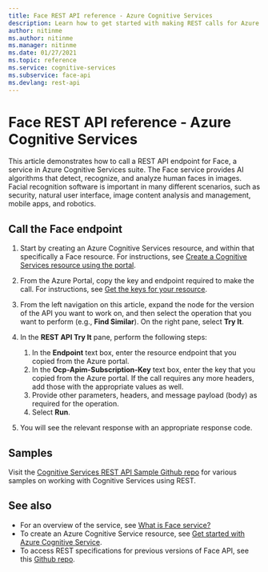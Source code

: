 ```yaml
---
title: Face REST API reference - Azure Cognitive Services
description: Learn how to get started with making REST calls for Azure Cognitive Services Face API
author: nitinme
ms.author: nitinme
ms.manager: nitinme
ms.date: 01/27/2021
ms.topic: reference
ms.service: cognitive-services
ms.subservice: face-api
ms.devlang: rest-api
---
```


# Face REST API reference - Azure Cognitive Services

This article demonstrates how to call a REST API endpoint for Face, a service in Azure Cognitive Services suite. The Face service provides AI algorithms that detect, recognize, and analyze human faces in images. Facial recognition software is important in many different scenarios, such as security, natural user interface, image content analysis and management, mobile apps, and robotics.

## Call the Face endpoint

1. Start by creating an Azure Cognitive Services resource, and within that specifically a Face resource. For instructions, see [Create a Cognitive Services resource using the portal](/azure/cognitive-services/cognitive-services-apis-create-account).
1. From the Azure Portal, copy the key and endpoint required to make the call. For instructions, see [Get the keys for your resource](/azure/cognitive-services/cognitive-services-apis-create-account#get-the-keys-for-your-resource).
1. From the left navigation on this article, expand the node for the version of the API you want to work on, and then select the operation that you want to perform (e.g., **Find Similar**). On the right pane, select **Try It**.
1. In the **REST API Try It** pane, perform the following steps:

    1. In the **Endpoint** text box, enter the resource endpoint that you copied from the Azure portal.
    1. In the **Ocp-Apim-Subscription-Key** text box, enter the key that you copied from the Azure portal. If the call requires any more headers, add those with the appropriate values as well.
    1. Provide other parameters, headers, and message payload (body) as required for the operation.
    1. Select **Run**.
1. You will see the relevant response with an appropriate response code.

## Samples
Visit the [Cognitive Services REST API Sample Github repo](https://github.com/Azure-Samples/cognitive-services-REST-api-samples) for various samples on working with Cognitive Services using REST.

## See also

- For an overview of the service, see [What is Face service?](m/azure/cognitive-services/face/overview)
- To create an Azure Cognitive Service resource, see [Get started with Azure Cognitive Service](/azure/cognitive-services/cognitive-services-apis-create-account).
- To access REST specifications for previous versions of Face API, see this [Github repo](https://github.com/Azure/azure-rest-api-specs/tree/main/specification/cognitiveservices/data-plane/Face).